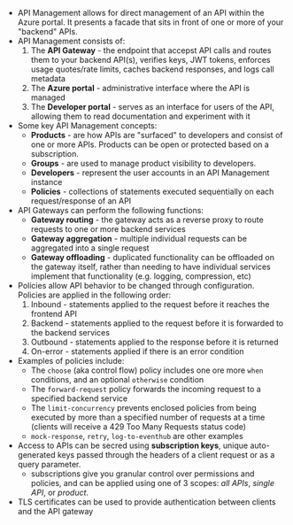 - API Management allows for direct management of an API within the Azure portal. It presents a facade that sits in front of one or more of your "backend" APIs.
- API Management consists of:
    1. The **API Gateway** - the endpoint that accepst API calls and routes them to your backend API(s), verifies keys, JWT tokens, enforces usage quotes/rate limits, caches backend responses, and logs call metadata
    2. The **Azure portal** - administrative interface where the API is managed
    3. The **Developer portal** - serves as an interface for users of the API, allowing them to read documentation and experiment with it
- Some key API Management concepts:
    - **Products** - are how APIs are "surfaced" to developers and consist of one or more APIs. Products can be open or protected based on a subscription. 
    - **Groups** - are used to manage product visibility to developers. 
    - **Developers** - represent the user accounts in an API Management instance
    - **Policies** - collections of statements executed sequentially on each request/response of an API
- API Gateways can perform the following functions:
    - **Gateway routing** - the gateway acts as a reverse proxy to route requests to one or more backend services
    - **Gateway aggregation** - multiple individual requests can be aggregated into a single request
    - **Gateway offloading** - duplicated functionality can be offloaded on the gateway itself, rather than needing to have individual services implement that functionality (e.g. logging, compression, etc)
- Policies allow API behavior to be changed through configuration. Policies are applied in the following order:
    1. Inbound - statements applied to the request before it reaches the frontend API
    2. Backend - statements applied to the request before it is forwarded to the backend services
    3. Outbound - statements applied to the response before it is returned
    4. On-error - statements applied if there is an error condition
- Examples of policies include:
    - The `choose` (aka control flow) policy includes one ore more `when` conditions, and an optional `otherwise` condition
    - The `forward-request` policy forwards the incoming request to a specified backend service
    - The `limit-concurrency` prevents enclosed policies from being executed by more than a specified number of requests at a time (clients will receive a 429 Too Many Requests status code)
    - `mock-response`, `retry`, `log-to-eventhub` are other examples
- Access to APIs can be secred using **subscription keys**, unique auto-generated keys passed through the headers of a client request or as a query parameter.
    - subscriptions give you granular control over permissions and policies, and can be applied using one of 3 scopes: *all APIs*, *single API*, or *product*. 
- TLS certificates can be used to provide authentication between clients and the API gateway